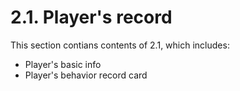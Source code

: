 # 2.1. Player's record

This section contians contents of 2.1, which includes:

- Player's basic info
- Player's behavior record card